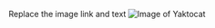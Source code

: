Replace the image link and text
![Image of Yaktocat](https://octodex.github.com/images/yaktocat.png)
